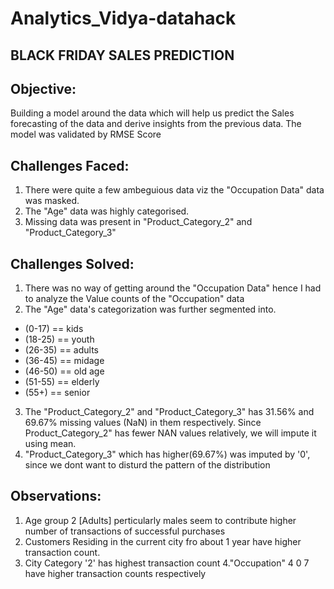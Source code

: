 # Analytics_Vidya-datahack

## BLACK FRIDAY SALES PREDICTION

## Objective: 
Building a model around the data which will help us predict the Sales forecasting of the data and derive insights from the previous data. The model was validated by RMSE Score


## Challenges Faced:
1. There were quite a few ambeguious data viz the "Occupation Data" data was masked.
2. The "Age" data was highly categorised.
3. Missing data was present in "Product_Category_2" and "Product_Category_3"


## Challenges Solved:
1. There was no way of getting around the "Occupation Data" hence I had to analyze the Value counts of the "Occupation" data
2. The "Age" data's categorization was further segmented into.
- (0-17)  == kids
- (18-25) == youth
- (26-35) == adults
- (36-45) == midage
- (46-50) == old age
- (51-55) == elderly
- (55+)   == senior
3. The "Product_Category_2" and "Product_Category_3" has 31.56% and 69.67% missing values (NaN) in them respectively. Since Product_Category_2" has fewer NAN values relatively, we will impute it using mean.
4. "Product_Category_3" which has higher(69.67%) was imputed by '0', since we dont want to disturd the pattern of the distribution  


## Observations: 
1. Age group 2 [Adults] perticularly males seem to contribute higher number of transactions of successful purchases
2. Customers Residing in the current city fro about 1 year have higher transaction count.
3. City Category '2' has highest transaction  count
4."Occupation" 4 0 7 have higher transaction counts respectively

